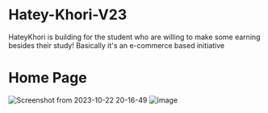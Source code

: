 # Hatey-Khori-V23
HateyKhori is building for the student who are willing to make some earning besides their study! Basically it's an e-commerce based initiative

# Home Page

![Screenshot from 2023-10-22 20-16-49](https://github.com/Habib16051/Hatey-Khori-V23/assets/39822204/9f932597-a67a-4768-8e44-792f88b46de1)
![image](https://github.com/Habib16051/Hatey-Khori-V23/assets/39822204/49488ae2-ab0a-4203-8cbb-ab7398509fe0)

